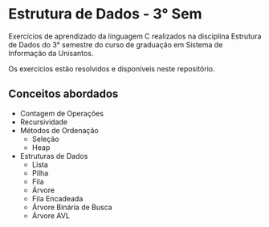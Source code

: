 # Estrutura de Dados - 3° Sem

Exercícios de aprendizado da linguagem C realizados na disciplina Estrutura de Dados do  3° semestre do curso de graduação em Sistema de Informação da Unisantos.

Os exercícios estão resolvidos e disponíveis neste repositório.

## Conceitos abordados

- Contagem de Operações
- Recursividade
- Métodos de Ordenação
  - Seleção
  - Heap
- Estruturas de Dados
  - Lista
  - Pilha
  - Fila
  - Árvore
  - Fila Encadeada
  - Árvore Binária de Busca
  - Árvore AVL
